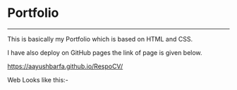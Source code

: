 # Portfolio
<hr/>
This is basically my Portfolio which is based on HTML and CSS.

I have also deploy on GitHub pages the link of page is given below.

https://aayushbarfa.github.io/RespoCV/

Web Looks like this:-
